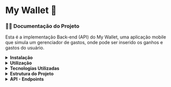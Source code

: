 # My Wallet :money_with_wings:

### 📄👀 Documentação do Projeto

Esta é a implementação Back-end (API) do My Wallet, uma aplicação mobile que simula um gerenciador de gastos, onde pode ser inserido os ganhos e gastos do usuário.

<details>
  <summary><strong>Instalação</strong></summary>

  ## 🛠️💻 Instalação 
Para rodar o projeto, primeiro clone este repositório usando o comando:

``` bash
git clone https://github.com/seu-usuario/nome-do-projeto.git
```
Em seguida, instale as dependências usando o gerenciador de pacotes de sua escolha. Recomendo o uso do npm:
  
``` bash
npm install
```
Crie um arquivo <span style="color: green"> .env </span> na raiz do projeto e defina as seguintes variáveis de ambiente:
``` env
 MONGO_URI=<URL_BASE_DA_API>
``` 
</details>


<details>
<summary><strong>Utilização</strong></summary>
  
 ## 🚀💡 Utilização
  
Para rodar o projeto em um servidor de desenvolvimento, execute o seguinte comando:

``` bash
npm start

npm run dev
```
Isso irá iniciar um servidor de desenvolvimento em **localhost:3000**, onde você pode visualizar a aplicação em seu navegador.
</details>


<details>
  <summary><strong>Tecnologias Utilizadas</strong></summary>
   
  ## 🔧📦 Tecnologias
  
- Node.js 14.0.0
- Express 4.18.2
- MongoDB 4.4.10
- Visual Studio Code
- Git e GitHub

  O projeto foi desenvolvido em Node, Express e MongoDB. Para o desenvolvimento, utilizei o Visual Studio Code como IDE e o Git para controle de versão e o GitHub como repositório remoto.

Links úteis:
- [Visual Studio Code](https://code.visualstudio.com/docs)
- [Git](https://git-scm.com/doc)
- [GitHub](https://docs.github.com/) 
</details>

<details>
  <summary><strong>Estrutura do Projeto</strong></summary>

## 🌳📂 A estrutura do projeto é organizada da seguinte maneira:
```bash
- `src/`:  contém todo o código-fonte da aplicação.

  - `controllers/`: contém os controladores da aplicação.  
    - `user.controller.js`: controlador para usuários. 

  - `database/`: contém o arquivo de conexão com o banco de dados. 
    - `db.js`: arquivo de conexão com o banco de dados. 

  - `schemas/`: contém os esquemas banco de dados. 
   - `transactionSchema.js`: esquema para transações financeiras. 
   - `userSchema.js`: esquema para usuários. 
   
  `index.js`: arquivo principal que inicializa a aplicação. 
``` 
</details>

  
<details>
  <summary><strong>API - Endpoints</strong></summary>

   ### 📋 Segue abaixo o resumo dos endpoints do projeto MyWallet:

   - `POST /debit`: Cria uma nova transação de débito na conta do usuário.
   - `POST /credit`: Cria uma nova transação de crédito na conta do usuário.
   - `GET /transactions`: Retorna todas as transações realizadas pelo usuário.

   ##  💻🔍 Exemplo de Uso com Endpoints detalhado:
  <details>
    <summary><strong>endpoint postSignUp</strong></summary>

### Este exemplo mostra como enviar uma solicitação POST para o endpoint **postSignUp** para criar uma nova conta de usuário.
    
#### Requisição

```javascript
POST /api/sign-up

{
    "name": "João Silva",
    "email": "joao.silva@gmail.com",
    "password": "senha123",
    "confirmPassword": "senha123"
}
``` 

#### Resposta

Se a solicitação for bem-sucedida, a resposta terá o código de status **201 Created**.

Se o endereço de e-mail fornecido já estiver em uso, a resposta terá o código de status **409 Conflict** e a mensagem de erro **"Email já está em uso"**.

```json
HTTP/1.1 409 Conflict

{
  "message": "Email já está em uso!"
}

``` 
    
Se os dados da solicitação não estiverem no formato correto, a resposta terá o código de status **401 Unauthorized** e uma lista de erros no formato JSON.


``` json
 HTTP/1.1 401 Unauthorized
{
    "errors": [
        "O nome é obrigatório.",
        "O endereço de e-mail deve ser válido.",
        "A senha deve ter pelo menos 8 caracteres.",
        "As senhas não coincidem."
    ]
}

```
 </details>
  
  <details>
    <summary><strong>endpoint postSignIn</strong></summary>

### Este exemplo mostra como enviar uma solicitação POST para o endpoint postSignIn para autenticar um usuário existente.

#### Requisição

```javascript

POST /api/sign-in

{
    "email": "joao.silva@gmail.com",
    "password": "senha123"
}
``` 
#### Resposta

Se a solicitação for bem-sucedida, a resposta terá o código de status **201 Created** e um objeto JSON com o **nome do usuário** e o **token de autenticação**.

```json
{
    "name": "João Silva",
    "token": "f87c5453-14b3-43d3-8fb1-739b4385c287"
}
```
    
Se os dados da solicitação não estiverem no formato correto, a resposta terá o código de status **401 Unauthorized** e uma lista de erros no formato JSON.

    
```json
HTTP/1.1 401 Unauthorized
{
    "errors": [
        "O endereço de e-mail deve ser válido.",
        "A senha deve ter pelo menos 8 caracteres."
    ]
}
```
Se o endereço de e-mail fornecido não estiver associado a nenhuma conta de usuário, a resposta terá o código de status **401 Unauthorized** e a mensagem de erro **"Usuário não existe"**.

```json
HTTP/1.1 401 Unauthorized
{
    "message": "Usuário não existe"
}
``` 
Se a senha fornecida estiver incorreta, a resposta terá o código de status **401 Unauthorized**.

Se a conta já estiver logada em outra sessão, a resposta terá o código de status **401 Unauthorized** e a mensagem de erro **"Sua conta já está logada, tente novamente!"**.
    
Se os dados da solicitação não estiverem no formato correto, a resposta terá o código de status **401 Unauthorized** e uma lista de erros no formato JSON.

```json
HTTP/1.1 401 Unauthorized
{
    "errors": [
        "O endereço de e-mail deve ser válido.",
        "A senha deve ter pelo menos 6 caracteres."
    ]
}
```
  </details>
  
  
  
  <details>
    <summary><strong>endpoint deleteSignOut</strong></summary>

### Este endpoint é utilizado para efetuar o logout do usuário e encerrar a sessão.

#### Requisição:

```javascript
DELETE /api/sign-out
    
Authorization: Bearer { token }
``` 
#### Resposta:

Se a solicitação for bem-sucedida, a resposta terá o código de status **200 OK**.

Se o token de autorização não for válido, a resposta terá o código de status **401 Unauthorized**.

```json

HTTP/1.1 401 Unauthorized
``` 
Se ocorrer um erro durante o processo de logout, a resposta terá o código de status **500 Internal Server Error**.

```json
HTTP/1.1 500 Internal Server Error
``` 
  </details>
  
  <details>
    <summary><strong>endpoint getTransactions</strong></summary>

### Este exemplo mostra como enviar uma solicitação GET para o endpoint getTransactions para obter todas as transações de um usuário.

#### Requisição

```javascript

GET /api/transactions
Authorization: Bearer <token>
``` 
#### Resposta

Se a solicitação for bem-sucedida, a resposta terá o código de status **200 OK** e uma lista de todas as transações do usuário no formato JSON.

```json

[
  {
    "_id": "617a8d1edc09f2486b9e6c30",
    "token":"1d8b068b-1e9c-4bbe-9cb7-78c4941c8188",
    "type": "credit",
    "value": 1000,
    "userId": "617a88d9dc09f2486b9e6c2f",
    "description": "Depósito",
    "date": "2021-10-28T20:51:50.191Z"
  },
  {
    "_id": "617a8d1edc09f2486b9e6c31",
    "token":"1d8b068b-1e9c-4bbe-9cb7-78c4941c8188",
    "type": "debit",
    "value": 500,
    "userId": "617a88d9dc09f2486b9e6c2f",
    "description": "Saque",
    "date": "2021-10-28T20:51:50.191Z"
  }
]
``` 
Se o token de autorização não for fornecido, a resposta terá o código de status **401 Unauthorized**.
```json
HTTP/1.1 401 Unauthorized
```
Se ocorrer um erro no servidor, a resposta terá o código de status **500 Internal Server Error**.

```json

HTTP/1.1 500 Internal Server Error
``` 
  </details>
  
  <details>
    <summary><strong>endpoint postCreditTransactions</strong></summary>

### Este exemplo mostra como enviar uma solicitação POST para o endpoint postCreditTransactions para adicionar uma nova transação de crédito na conta do usuário.

#### Requisição

```javascript

POST /api/credit

{
    "value": 50.00,
    "description": "Depósito em dinheiro",
    "type": "credit"
}
``` 
#### Resposta

Se a solicitação for bem-sucedida, a resposta terá o código de status **201 Created**.

Se os dados da solicitação não estiverem no formato correto, a resposta terá o código de status **401 Unauthorized** e uma lista de erros no formato JSON.

```json

{
    "errors": [
        "O valor é obrigatório.",
        "A descrição é obrigatória.",
        "O tipo de transação é obrigatório."
    ]
}
``` 
Se o token de autorização não for enviado ou for inválido, a resposta terá o código de status **401 Unauthorized**.

```json
HTTP/1.1 401 Unauthorized
```  

Se ocorrer algum erro no servidor, a resposta terá o código de status 500 Internal Server Error.
```json
HTTP/1.1 500 Internal Server Error
``` 
  </details>
 
    
  <details>
    <summary><strong>endpoint postDebitTransactions</strong></summary>

### Este exemplo mostra como enviar uma solicitação POST para o endpoint postCreditTransactions para adicionar uma nova transação de crédito na conta do usuário.

#### Requisição

```javascript

POST /api/debit

{
    "value": 50.00,
    "description": "Retirada em dinheiro",
    "type": "debit"
}
``` 
#### Resposta

Se a solicitação for bem-sucedida, a resposta terá o código de status **201 Created**.

Se os dados da solicitação não estiverem no formato correto, a resposta terá o código de status **401 Unauthorized** e uma lista de erros no formato JSON.

```json

{
    "errors": [
        "O valor é obrigatório.",
        "A descrição é obrigatória.",
        "O tipo de transação é obrigatório."
    ]
}
``` 
Se o token de autorização não for enviado ou for inválido, a resposta terá o código de status **401 Unauthorized**.

```json
HTTP/1.1 401 Unauthorized
```  

Se ocorrer algum erro no servidor, a resposta terá o código de status 500 Internal Server Error.
```json
HTTP/1.1 500 Internal Server Error
``` 
</details>
  
 </details>
